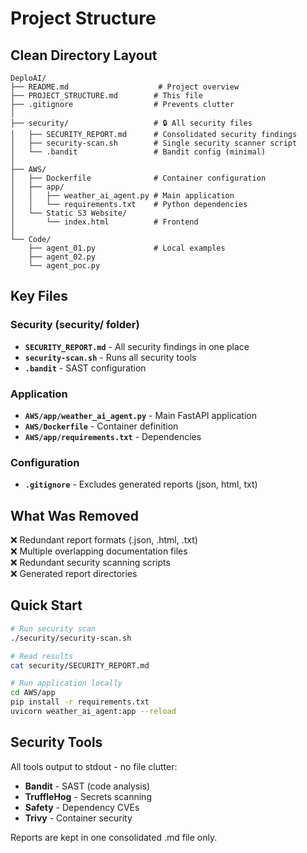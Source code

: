 # Project Structure

## Clean Directory Layout

```
DeploAI/
├── README.md                    # Project overview
├── PROJECT_STRUCTURE.md        # This file
├── .gitignore                  # Prevents clutter
│
├── security/                   # 🔒 All security files
│   ├── SECURITY_REPORT.md      # Consolidated security findings
│   ├── security-scan.sh        # Single security scanner script
│   └── .bandit                 # Bandit config (minimal)
│
├── AWS/
│   ├── Dockerfile              # Container configuration
│   ├── app/
│   │   ├── weather_ai_agent.py # Main application
│   │   └── requirements.txt    # Python dependencies
│   └── Static S3 Website/
│       └── index.html          # Frontend
│
└── Code/
    ├── agent_01.py             # Local examples
    ├── agent_02.py
    └── agent_poc.py
```

## Key Files

### Security (security/ folder)
- **`SECURITY_REPORT.md`** - All security findings in one place
- **`security-scan.sh`** - Runs all security tools
- **`.bandit`** - SAST configuration

### Application
- **`AWS/app/weather_ai_agent.py`** - Main FastAPI application
- **`AWS/Dockerfile`** - Container definition
- **`AWS/app/requirements.txt`** - Dependencies

### Configuration
- **`.gitignore`** - Excludes generated reports (json, html, txt)

## What Was Removed

❌ Redundant report formats (.json, .html, .txt)  
❌ Multiple overlapping documentation files  
❌ Redundant security scanning scripts  
❌ Generated report directories  

## Quick Start

```bash
# Run security scan
./security/security-scan.sh

# Read results
cat security/SECURITY_REPORT.md

# Run application locally
cd AWS/app
pip install -r requirements.txt
uvicorn weather_ai_agent:app --reload
```

## Security Tools

All tools output to stdout - no file clutter:
- **Bandit** - SAST (code analysis)
- **TruffleHog** - Secrets scanning
- **Safety** - Dependency CVEs
- **Trivy** - Container security

Reports are kept in one consolidated .md file only.

